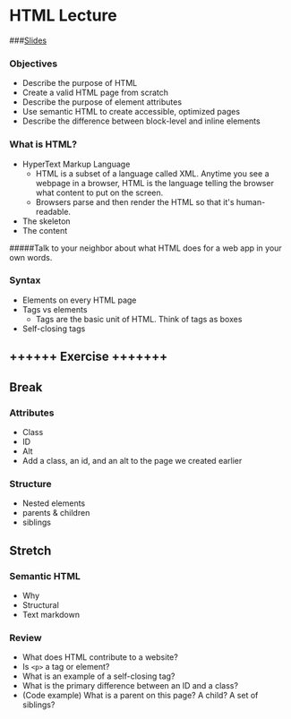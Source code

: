 # HTML Lecture
###[Slides](http://slides.com/valeriekraucunas/deck-2)

### Objectives
- Describe the purpose of HTML
- Create a valid HTML page from scratch
- Describe the purpose of element attributes
- Use semantic HTML to create accessible, optimized pages
- Describe the difference between block-level and inline elements

### What is HTML?
- HyperText Markup Language
     - HTML is a subset of a language called XML. Anytime you see a webpage in a browser, HTML is the language telling the browser what content to put on the screen.
     - Browsers parse and then render the HTML so that it's human-readable.
- The skeleton
- The content

#####Talk to your neighbor about what HTML does for a web app in your own words.

### Syntax
- Elements on every HTML page
- Tags vs elements
    - Tags are the basic unit of HTML. Think of tags as boxes
- Self-closing tags

## ++++++ Exercise +++++++

## Break
### Attributes
- Class
- ID
- Alt
- Add a class, an id, and an alt to the page we created earlier

### Structure
- Nested elements
- parents & children
- siblings

## Stretch
### Semantic HTML
- Why
- Structural
- Text markdown

### Review
- What does HTML contribute to a website?
- Is ```<p>``` a tag or element?
- What is an example of a self-closing tag?
- What is the primary difference between an ID and a class?
- (Code example) What is a parent on this page? A child? A set of siblings?
